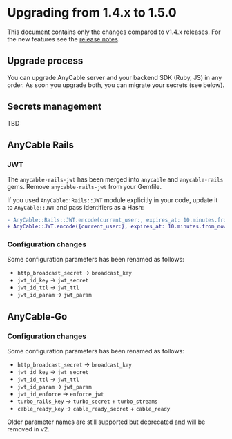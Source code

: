 # Upgrading from 1.4.x to 1.5.0

This document contains only the changes compared to v1.4.x releases. For the new features see the [release notes](../release_notes.md).

## Upgrade process

You can upgrade AnyCable server and your backend SDK (Ruby, JS) in any order. As soon you upgrade both, you can migrate your secrets (see below).

## Secrets management

TBD

## AnyCable Rails

### JWT

The `anycable-rails-jwt` has been merged into `anycable` and `anycable-rails` gems. Remove `anycable-rails-jwt` from your Gemfile.

If you used `AnyCable::Rails::JWT` module explicitly in your code, update it to `AnyCable::JWT` and pass identifiers as a Hash:

```diff
- AnyCable::Rails::JWT.encode(current_user:, expires_at: 10.minutes.from_now)
+ AnyCable::JWT.encode({current_user:}, expires_at: 10.minutes.from_now)
```

### Configuration changes

Some configuration parameters has been renamed as follows:

- `http_broadcast_secret` -> `broadcast_key`
- `jwt_id_key` -> `jwt_secret`
- `jwt_id_ttl` -> `jwt_ttl`
- `jwt_id_param` -> `jwt_param`

## AnyCable-Go

### Configuration changes

Some configuration parameters has been renamed as follows:

- `http_broadcast_secret` -> `broadcast_key`
- `jwt_id_key` -> `jwt_secret`
- `jwt_id_ttl` -> `jwt_ttl`
- `jwt_id_param` -> `jwt_param`
- `jwt_id_enforce` -> `enforce_jwt`
- `turbo_rails_key` -> `turbo_secret` + `turbo_streams`
- `cable_ready_key` -> `cable_ready_secret` + `cable_ready`

Older parameter names are still supported but deprecated and will be removed in v2.
